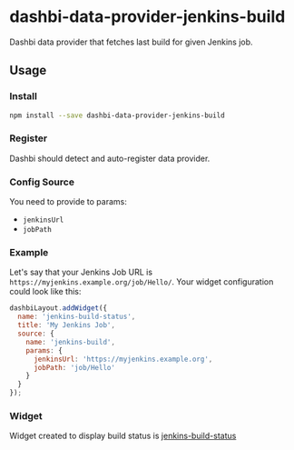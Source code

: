 # dashbi-data-provider-jenkins-build

Dashbi data provider that fetches last build for given Jenkins job.

## Usage

### Install

```sh
npm install --save dashbi-data-provider-jenkins-build
```

### Register

Dashbi should detect and auto-register data provider.

### Config Source

You need to provide to params:

* `jenkinsUrl`
* `jobPath`

### Example

Let's say that your Jenkins Job URL is `https://myjenkins.example.org/job/Hello/`.
Your widget configuration could look like this:

```js
dashbiLayout.addWidget({
  name: 'jenkins-build-status',
  title: 'My Jenkins Job',
  source: {
    name: 'jenkins-build',
    params: {
      jenkinsUrl: 'https://myjenkins.example.org',
      jobPath: 'job/Hello'
    }
  }
});
```

### Widget

Widget created to display build status is [jenkins-build-status](https://github.com/marverix/dashbi-widget-jenkins-build-status)
